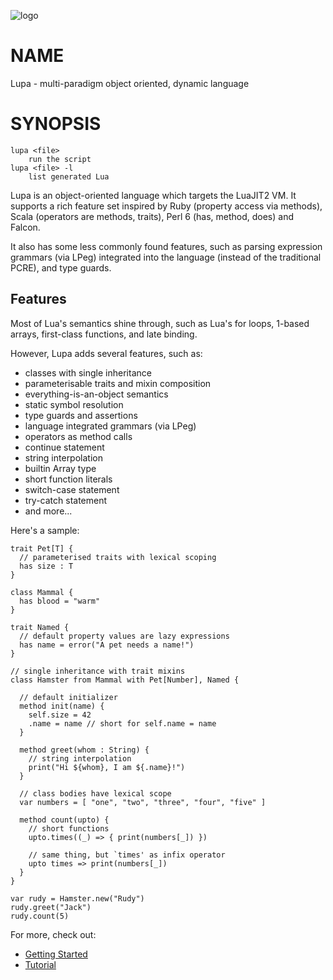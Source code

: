 ![logo](https://github.com/richardhundt/lupa/wiki/lupa_logo.png)

# NAME

Lupa - multi-paradigm object oriented, dynamic language

# SYNOPSIS

    lupa <file>
        run the script
    lupa <file> -l
        list generated Lua

Lupa is an object-oriented language which targets the LuaJIT2 VM. It supports a rich feature set inspired by Ruby (property access via methods), Scala (operators are methods, traits), Perl 6 (has, method, does) and Falcon.

It also has some less commonly found features, such as parsing expression grammars (via LPeg) integrated into the language (instead of the traditional PCRE), and type guards.

## Features

Most of Lua's semantics shine through, such as Lua's for loops,
1-based arrays, first-class functions, and late binding.

However, Lupa adds several features, such as:

* classes with single inheritance
* parameterisable traits and mixin composition
* everything-is-an-object semantics
* static symbol resolution
* type guards and assertions
* language integrated grammars (via LPeg)
* operators as method calls
* continue statement
* string interpolation
* builtin Array type
* short function literals
* switch-case statement
* try-catch statement
* and more...


Here's a sample:

```
trait Pet[T] {
  // parameterised traits with lexical scoping
  has size : T 
}
 
class Mammal {
  has blood = "warm"
}

trait Named {
  // default property values are lazy expressions
  has name = error("A pet needs a name!")
}
 
// single inheritance with trait mixins
class Hamster from Mammal with Pet[Number], Named {

  // default initializer
  method init(name) {
    self.size = 42
    .name = name // short for self.name = name
  }   

  method greet(whom : String) {
    // string interpolation
    print("Hi ${whom}, I am ${.name}!")
  }

  // class bodies have lexical scope
  var numbers = [ "one", "two", "three", "four", "five" ]

  method count(upto) {
    // short functions
    upto.times((_) => { print(numbers[_]) })

    // same thing, but `times' as infix operator
    upto times => print(numbers[_])
  }
}

var rudy = Hamster.new("Rudy")
rudy.greet("Jack")
rudy.count(5)
```

For more, check out:

* [Getting Started](wiki/Getting-Started)
* [Tutorial](wiki/Tutorial)


